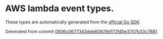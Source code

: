 # AWS lambda event types.

These types are automatically generated from the
[official Go SDK](https://github.com/aws/aws-lambda-go/tree/master/events).

Generated from commit [0936c0677343deb60929d172f45e3707b33c7881](https://github.com/aws/aws-lambda-go/commit/0936c0677343deb60929d172f45e3707b33c7881).

